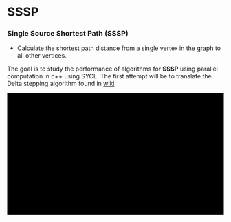# SSSP

 ### Single Source Shortest Path (SSSP)
 *  Calculate the shortest path distance from a single vertex in the graph to all other vertices.

   The goal is to study the performance of algorithms for **SSSP** using parallel computation in c++ using SYCL. 
   The first attempt will be to translate the Delta stepping algorithm found in [wiki](https://en.wikipedia.org/wiki/Parallel_single-source_shortest_path_algorithm)

<p align="center">
  <img src="/sssp/animation/MovingVertices.gif" alt="Space Points">
</p>
